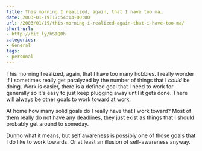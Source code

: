 ```yaml
---
title: This morning I realized, again, that I have too ma…
date: 2003-01-19T17:54:13+00:00
url: /2003/01/19/this-morning-i-realized-again-that-i-have-too-ma/
short-url:
- http://bit.ly/hSIQ0h
categories:
- General
tags:
- personal
---
```

This morning I realized, again, that I have too many hobbies. I really wonder if I sometimes really get paralyzed by the number of things that I _could_ be doing. Work is easier, there is a defined goal that I need to work for generally so it's easy to just keep plugging away until it gets done. There will always be other goals to work toward at work.

At home how many solid goals do I really have that I work toward? Most of them really do not have any deadlines, they just exist as things that I should probably get around to someday.

Dunno what it means, but self awareness is possibly one of those goals that I do like to work towards. Or at least an illusion of self-awareness anyway.